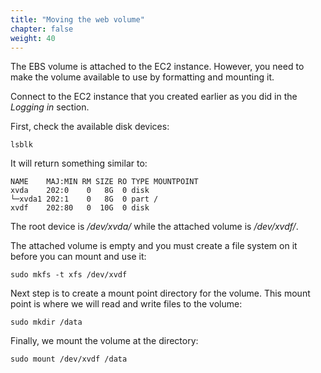 ```yaml
---
title: "Moving the web volume"
chapter: false
weight: 40
---
```


The EBS volume is attached to the EC2 instance. However, you need to make the volume available to use by formatting and mounting it.

Connect to the EC2 instance that you created earlier as you did in the _Logging in_ section.

First, check the available disk devices:

```commandline
lsblk
```

It will return something similar to:

```
NAME    MAJ:MIN RM SIZE RO TYPE MOUNTPOINT
xvda    202:0    0   8G  0 disk 
└─xvda1 202:1    0   8G  0 part /
xvdf    202:80   0  10G  0 disk 
```

The root device is _/dev/xvda/_ while the attached volume is _/dev/xvdf/_. 

The attached volume is empty and you must create a file system on it before you can mount and use it:

```commandline
sudo mkfs -t xfs /dev/xvdf
```

Next step is to create a mount point directory for the volume. This mount point is where we will read and write files to the volume:

```commandline
sudo mkdir /data
```

Finally, we mount the volume at the directory:
```commandline
sudo mount /dev/xvdf /data
```